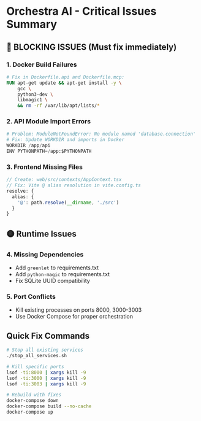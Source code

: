 # Orchestra AI - Critical Issues Summary

## 🔴 BLOCKING ISSUES (Must fix immediately)

### 1. Docker Build Failures
```dockerfile
# Fix in Dockerfile.api and Dockerfile.mcp:
RUN apt-get update && apt-get install -y \
    gcc \
    python3-dev \
    libmagic1 \
    && rm -rf /var/lib/apt/lists/*
```

### 2. API Module Import Errors
```python
# Problem: ModuleNotFoundError: No module named 'database.connection'
# Fix: Update WORKDIR and imports in Docker
WORKDIR /app/api
ENV PYTHONPATH=/app:$PYTHONPATH
```

### 3. Frontend Missing Files
```typescript
// Create: web/src/contexts/AppContext.tsx
// Fix: Vite @ alias resolution in vite.config.ts
resolve: {
  alias: {
    '@': path.resolve(__dirname, './src')
  }
}
```

## 🟡 Runtime Issues

### 4. Missing Dependencies
- Add `greenlet` to requirements.txt
- Add `python-magic` to requirements.txt
- Fix SQLite UUID compatibility

### 5. Port Conflicts
- Kill existing processes on ports 8000, 3000-3003
- Use Docker Compose for proper orchestration

## Quick Fix Commands
```bash
# Stop all existing services
./stop_all_services.sh

# Kill specific ports
lsof -ti:8000 | xargs kill -9
lsof -ti:3000 | xargs kill -9
lsof -ti:3003 | xargs kill -9

# Rebuild with fixes
docker-compose down
docker-compose build --no-cache
docker-compose up
``` 